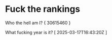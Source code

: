 # Fuck the rankings

Who the hell am I?
{ 30615460 }

What fucking year is it?
[ 2025-03-17T16:43:20Z ]
